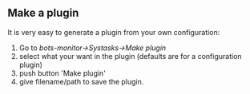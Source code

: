## Make a plugin

It is very easy to generate a plugin from your own configuration:

  1. Go to _bots-monitor->Systasks->Make plugin_
  1. select what your want in the plugin (defaults are for a configuration plugin)
  1. push button 'Make plugin'
  1. give filename/path to save the plugin.